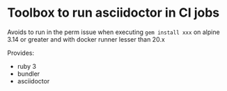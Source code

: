 # Toolbox to run asciidoctor in CI jobs

Avoids to run in the perm issue when executing `gem install xxx` on alpine 3.14
or greater and with docker runner lesser than 20.x

Provides:

* ruby 3
* bundler
* asciidoctor
